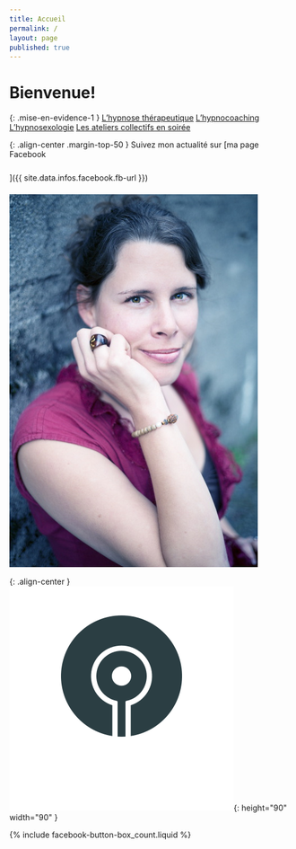 ```yaml
---
title: Accueil
permalink: /
layout: page
published: true
---
```


# Bienvenue!

{: .mise-en-evidence-1 }
[L’hypnose thérapeutique](http://laetitia-stucki.ch/hypnose/) 
<i class="fa fa-envira" aria-hidden="true"></i> 
[L’hypnocoaching](http://laetitia-stucki.ch/hypnocoaching/) 
<i class="fa fa-envira" aria-hidden="true"></i> 
[L’hypnosexologie](http://sacree-sexualite.org/hypnosexologie/)
<i class="fa fa-envira" aria-hidden="true"></i> 
[Les ateliers collectifs en soirée](http://laetitia-stucki.ch/atelier-collectifs/)

{: .align-center .margin-top-50 }
Suivez mon actualité sur
[ma page Facebook<br/><i style="font-size:30pt;" class="fa fa-facebook-official"></i>]({{ site.data.infos.facebook.fb-url }})

![Lætitia Stucki](./images/laetitia-stucki.jpg)

{: .align-center }
![](./images/logo-laetitia-stucki-anthracite.svg){: height="90" width="90" }

{% include facebook-button-box_count.liquid %}
